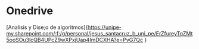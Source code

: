 # Onedrive

[Analisis y Dise;o de algoritmos]{https://unipe-my.sharepoint.com/:f:/g/personal/jesus_santacruz_b_uni_pe/ErZfureyTqZMt5ooSOu3lcQB4UPcZ9wXPxjUap4ImDCXHA?e=PvG7Qc }
